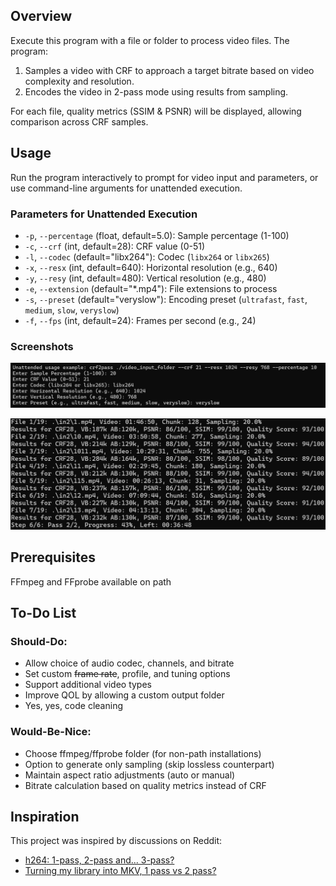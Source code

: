 ## Overview
Execute this program with a file or folder to process video files. The program:
1. Samples a video with CRF to approach a target bitrate based on video complexity and resolution.
2. Encodes the video in 2-pass mode using results from sampling.

For each file, quality metrics (SSIM & PSNR) will be displayed, allowing comparison across CRF samples.

## Usage
Run the program interactively to prompt for video input and parameters, or use command-line arguments for unattended execution.

### Parameters for Unattended Execution
- `-p`, `--percentage` (float, default=5.0): Sample percentage (1-100)
- `-c`, `--crf` (int, default=28): CRF value (0-51)
- `-l`, `--codec` (default="libx264"): Codec (`libx264` or `libx265`)
- `-x`, `--resx` (int, default=640): Horizontal resolution (e.g., 640)
- `-y`, `--resy` (int, default=480): Vertical resolution (e.g., 480)
- `-e`, `--extension` (default="*.mp4"): File extensions to process
- `-s`, `--preset` (default="veryslow"): Encoding preset (`ultrafast`, `fast`, `medium`, `slow`, `veryslow`)
- `-f`, `--fps` (int, default=24): Frames per second (e.g., 24)

### Screenshots

![Execution without args](screenshot.jpg)

![Unattended](unattended.jpg)

## Prerequisites
FFmpeg and FFprobe available on path

## To-Do List
### Should-Do:
- Allow choice of audio codec, channels, and bitrate
- Set custom <del>frame rate</del>, profile, and tuning options
- Support additional video types
- Improve QOL by allowing a custom output folder
- Yes, yes, code cleaning

### Would-Be-Nice:
- Choose ffmpeg/ffprobe folder (for non-path installations)
- Option to generate only sampling (skip lossless counterpart)
- Maintain aspect ratio adjustments (auto or manual)
- Bitrate calculation based on quality metrics instead of CRF

## Inspiration
This project was inspired by discussions on Reddit:
- [h264: 1-pass, 2-pass and... 3-pass?](https://www.reddit.com/r/ffmpeg/s/GF1nkhH5b8)
- [Turning my library into MKV, 1 pass vs 2 pass?](https://www.reddit.com/r/PleX/s/Pb5CR7XNFo)
